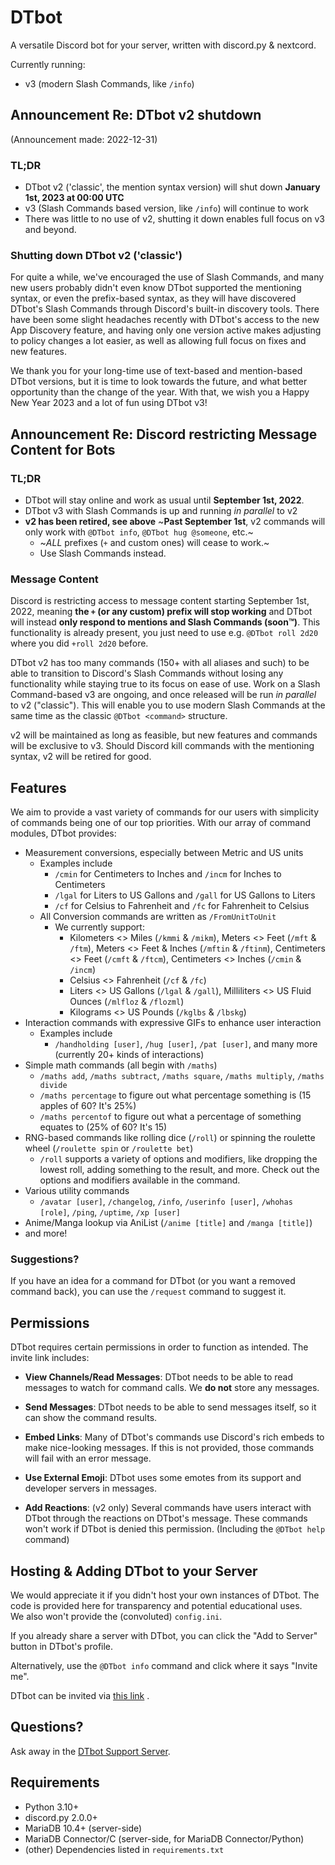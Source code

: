# DTbot

A versatile Discord bot for your server, written with discord.py & nextcord.

Currently running:

* v3 (modern Slash Commands, like `/info`)

## Announcement Re: DTbot v2 shutdown
(Announcement made: 2022-12-31)

### TL;DR

* DTbot v2 ('classic', the mention syntax version) will shut down **January 1st, 2023 at 00:00 UTC**
* v3 (Slash Commands based version, like `/info`) will continue to work
* There was little to no use of v2, shutting it down enables full focus on v3 and beyond.

### Shutting down DTbot v2 ('classic')

For quite a while, we've encouraged the use of Slash Commands, and many new users probably didn't even know DTbot
supported the mentioning syntax, or even the prefix-based syntax, as they will have discovered DTbot's Slash 
Commands through Discord's built-in discovery tools.
There have been some slight headaches recently with DTbot's access to the new App Discovery feature, and having only
one version active makes adjusting to policy changes a lot easier, as well as allowing full focus on fixes and new
features.

We thank you for your long-time use of text-based and mention-based DTbot versions, but it is time to look towards
the future, and what better opportunity than the change of the year. With that, we wish you a Happy New Year 2023 and
a lot of fun using DTbot v3!

## Announcement Re: Discord restricting Message Content for Bots

### TL;DR

* DTbot will stay online and work as usual until **September 1st, 2022**.
* DTbot v3 with Slash Commands is up and running *in parallel* to v2
* **v2 has been retired, see above** ~**Past September 1st**, v2 commands will only work with `@DTbot info`, `@DTbot hug @someone`, etc.~
    * ~*ALL* prefixes (`+` and custom ones) will cease to work.~
    * Use Slash Commands instead.

### Message Content

Discord is restricting access to message content starting September 1st, 2022, meaning **the `+` (or any custom)
prefix will stop working** and DTbot will instead **only respond to mentions and Slash Commands (soon™)**. This
functionality is already present, you just need to use e.g. `@DTbot roll 2d20` where you did `+roll 2d20` before.

DTbot v2 has too many commands (150+ with all aliases and such) to be able to transition to Discord's Slash
Commands without losing any functionality while staying true to its focus on ease of use.
Work on a Slash Command-based v3 are ongoing, and once released will be run *in parallel* to v2 ("classic"). This will
enable you to use modern Slash Commands at the same time as the classic `@DTbot <command>` structure.

v2 will be maintained as long as feasible, but new features and commands will be exclusive to v3. Should Discord
kill commands with the mentioning syntax, v2 will be retired for good.

## Features

We aim to provide a vast variety of commands for our users with simplicity of commands being one of our top priorities.
With our array of command modules, DTbot provides:

* Measurement conversions, especially between Metric and US units
    * Examples include
        * `/cmin` for Centimeters to Inches and `/incm` for Inches to Centimeters
        * `/lgal` for Liters to US Gallons and `/gall` for US Gallons to Liters
        * `/cf` for Celsius to Fahrenheit and `/fc` for Fahrenheit to Celsius
    * All Conversion commands are written as `/FromUnitToUnit`
        * We currently support:
            * Kilometers <> Miles (`/kmmi` & `/mikm`), Meters <> Feet (`/mft` & `/ftm`), Meters <> Feet & Inches
              (`/mftin` & `/ftinm`), Centimeters <> Feet (`/cmft` & `/ftcm`), Centimeters <> Inches  (`/cmin` & `/incm`)
            * Celsius <> Fahrenheit (`/cf` & `/fc`)
            * Liters <> US Gallons (`/lgal` & `/gall`), Milliliters <> US Fluid Ounces (`/mlfloz` & `/flozml`)
            * Kilograms <> US Pounds (`/kglbs` & `/lbskg`)
* Interaction commands with expressive GIFs to enhance user interaction
    * Examples include
        * `/handholding [user]`, `/hug [user]`, `/pat [user]`, and many more (currently 20+ kinds of interactions)
* Simple math commands (all begin with `/maths`)
    * `/maths add`, `/maths subtract`, `/maths square`, `/maths multiply`, `/maths divide`
    * `/maths percentage` to figure out what percentage something is (15 apples of 60? It's 25%)
    * `/maths percentof` to figure out what a percentage of something equates to (25% of 60? It's 15)
* RNG-based commands like rolling dice (`/roll`) or spinning the roulette wheel (`/roulette spin` or `/roulette bet`)
    * `/roll` supports a variety of options and modifiers, like dropping the lowest roll, adding something to the
      result, and more. Check out the options and modifiers available in the command.
* Various utility commands
    * `/avatar [user]`, `/changelog`, `/info`, `/userinfo [user]`, `/whohas [role]`, `/ping`, `/uptime`, `/xp [user]`
* Anime/Manga lookup via AniList (`/anime [title]` and `/manga [title]`)
* and more!

### Suggestions?

If you have an idea for a command for DTbot (or you want a removed command back), you can use the `/request` command to
suggest it.

## Permissions

DTbot requires certain permissions in order to function as intended. The invite link includes:

- **View Channels/Read Messages**: DTbot needs to be able to read messages to watch for command calls. We **do not**
  store any messages.

- **Send Messages**: DTbot needs to be able to send messages itself, so it can show the command results.

- **Embed Links**: Many of DTbot's commands use Discord's rich embeds to make nice-looking messages. If this is not
  provided, those commands will fail with an error message.

- **Use External Emoji**: DTbot uses some emotes from its support and developer servers in messages.

- **Add Reactions**: (v2 only) Several commands have users interact with DTbot through the reactions on DTbot's message.
  These commands won't work if DTbot is denied this permission. (Including the `@DTbot help` command)

## Hosting & Adding DTbot to your Server

We would appreciate it if you didn't host your own instances of DTbot. The code is provided here for transparency and
potential educational uses.<br>
We also won't provide the (convoluted) `config.ini`.

If you already share a server with DTbot, you can click the "Add to Server" button in DTbot's profile.

Alternatively, use the `@DTbot info` command and click where it says "Invite me".

DTbot can be invited
via [this link](https://discord.com/api/oauth2/authorize?client_id=472730689599569921&permissions=281664&scope=applications.commands%20bot)
.

## Questions?

Ask away in the [DTbot Support Server](https://discord.gg/kSPMd2v).

## Requirements

* Python 3.10+
* discord.py 2.0.0+
* MariaDB 10.4+ (server-side)
* MariaDB Connector/C (server-side, for MariaDB Connector/Python)
* (other) Dependencies listed in `requirements.txt`
